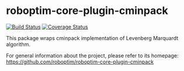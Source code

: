 roboptim-core-plugin-cminpack
=============================

[![Build Status](https://travis-ci.org/roboptim/roboptim-core-plugin-cminpack.png?branch=master)](https://travis-ci.org/roboptim/roboptim-core-plugin-cminpack)
[![Coverage Status](https://codecov.io/gh/roboptim/roboptim-core-plugin-cminpack/branch/master/graph/badge.svg)](https://codecov.io/gh/roboptim/roboptim-core-plugin-cminpack)

This package wraps cminpack implementation of Levenberg Marquardt algorithm.

For general information about the project, please refer to its
homepage: https://github.com/roboptim/roboptim-core-plugin-cminpack

